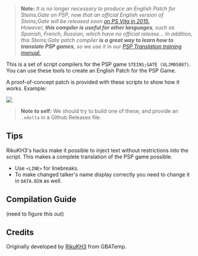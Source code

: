 > **Note:** _It is no longer necessary to produce an English Patch for Steins;Gate on PSP, now that an official English version of Steins;Gate will be released soon [on PS Vita in 2015.](http://www.ricedigital.co.uk/steins-gate-ps-vita-ps3-coming-2015/)_  
> _However, **this compiler is useful for other languages**, such as Spanish, French, Russian, which have no official release..._
>  _In addition, this Steins;Gate patch compiler **is a great way to learn how to translate PSP games**, so we use it in our [PSP Translation training manual.](https://en.wikibooks.org/wiki/PSP/Steins_Gate_Translation)_  

This is a set of script compilers for the PSP game `STEINS;GATE (ULJM05887)`. You can use these tools to create an English Patch for the PSP Game.

A proof-of-concept patch is provided with these scripts to show how it works. Example:

![](http://i.imgur.com/P8ypaT4.png)

> **Note to self:** We should try to build one of these, and provide an `.xdelta` in a Github Releases file.

## Tips

RikuKH3's hacks make it possible to inject text without restrictions into the script. This makes a complete translation of the PSP game possible.

* Use `<LINE>` for linebreaks.
* To make changed talker's name display correctly you need to change it in `DATA.BIN` as well.

## Compilation Guide

(need to figure this out)

## Credits

Originally developed by [RikuKH3](https://gbatemp.net/threads/steins-gate-anyone-familiar-with-this-game-engine.346275/page-2#post-5065600) from GBATemp.
